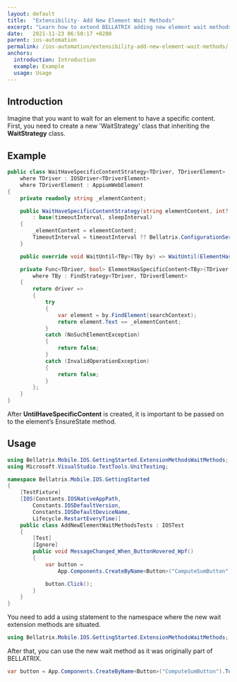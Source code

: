 ```yaml
---
layout: default
title:  "Extensibility- Add New Element Wait Methods"
excerpt: "Learn how to extend BELLATRIX adding new element wait methods."
date:   2021-11-23 06:50:17 +0200
parent: ios-automation
permalink: /ios-automation/extensibility-add-new-element-wait-methods/
anchors:
  introduction: Introduction
  example: Example
  usage: Usage
---
```

Introduction
------------
Imagine that you want to wait for an element to have a specific content. First, you need to create a new 'WaitStrategy' class that inheriting the **WaitStrategy** class.

Example
-------
```csharp
public class WaitHaveSpecificContentStrategy<TDriver, TDriverElement> : WaitStrategy<TDriver, TDriverElement>
    where TDriver : IOSDriver<TDriverElement>
    where TDriverElement : AppiumWebElement
{
    private readonly string _elementContent;

    public WaitHaveSpecificContentStrategy(string elementContent, int? timeoutInterval = null, int? sleepInterval = null)
        : base(timeoutInterval, sleepInterval)
    {
        _elementContent = elementContent;
        TimeoutInterval = timeoutInterval ?? Bellatrix.ConfigurationService.GetSection<MobileSettings>().ElementToHaveContentTimeout;
    }

    public override void WaitUntil<TBy>(TBy by) => WaitUntil(ElementHasSpecificContent(WrappedWebDriver, by), TimeoutInterval, SleepInterval);

    private Func<TDriver, bool> ElementHasSpecificContent<TBy>(TDriver searchContext, TBy by)
        where TBy : FindStrategy<TDriver, TDriverElement>
    {
        return driver =>
        {
            try
            {
                var element = by.FindElement(searchContext);
                return element.Text == _elementContent;
            }
            catch (NoSuchElementException)
            {
                return false;
            }
            catch (InvalidOperationException)
            {
                return false;
            }
        };
    }
}
```
After **UntilHaveSpecificContent** is created, it is important to be passed on to the element’s EnsureState method.

Usage
------------
```csharp
using Bellatrix.Mobile.IOS.GettingStarted.ExtensionMethodsWaitMethods;
using Microsoft.VisualStudio.TestTools.UnitTesting;

namespace Bellatrix.Mobile.IOS.GettingStarted
{
    [TestFixture]
    [IOS(Constants.IOSNativeAppPath,
        Constants.IOSDefaultVersion,
        Constants.IOSDefaultDeviceName,
        Lifecycle.RestartEveryTime)]
    public class AddNewElementWaitMethodsTests : IOSTest
    {
        [Test]
        [Ignore]
        public void MessageChanged_When_ButtonHovered_Wpf()
        {
            var button = 
				App.Components.CreateByName<Button>("ComputeSumButton").ToHaveSpecificContent("button");

            button.Click();
        }
    }
}
```
You need to add a using statement to the namespace where the new wait extension methods are situated.

```csharp
using Bellatrix.Mobile.IOS.GettingStarted.ExtensionMethodsWaitMethods;
```
After that, you can use the new wait method as it was originally part of BELLATRIX.
```csharp
var button = App.Components.CreateByName<Button>("ComputeSumButton").ToHaveSpecificContent("button");
```